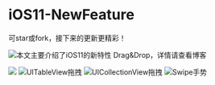 # iOS11-NewFeature


可star或fork，接下来的更新更精彩！

![本文主要介绍了iOS11的新特性 Drag&Drop，详情请查看博客]([http://www.jianshu.com/p/92d21cc6de99](https://www.jianshu.com/p/92d21cc6de99))


![](https://github.com/PengfeiWang666/iOS11-NewFeature/blob/master/NewFeature/guideImage/guide0%402x.png)
![UITableView拖拽](https://github.com/PengfeiWang666/iOS11-NewFeature/blob/master/NewFeature/guideImage/guide1.gif)
![UICollectionView拖拽](https://github.com/PengfeiWang666/iOS11-NewFeature/blob/master/NewFeature/guideImage/guide2.gif)
![Swipe手势](https://github.com/PengfeiWang666/iOS11-NewFeature/blob/master/NewFeature/guideImage/guide3.gif)


